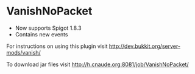 VanishNoPacket
==============

* Now supports Spigot 1.8.3
* Contains new events

For instructions on using this plugin visit
http://dev.bukkit.org/server-mods/vanish/

To download jar files visit
 http://h.cnaude.org:8081/job/VanishNoPacket/